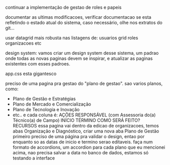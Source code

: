 
continuar a implementação de gestao de roles e papeis

documentar as ultimas modificacoes, verificar documentacao se esta refletindo o estado atual do sistema, caso necessário, olhe nos extratos do git...

usar datagrid mais robusta nas listagens de:
usuarios
grid
roles
organizacoes etc

design system:
vamos criar um design system desse sistema, um padrao onde todas as novas paginas devem se inspirar, e atualizar as paginas existentes com esses padroes.

app.css esta gigantesco

preciso de uma pagina pra gestao do "plano de gestao".
sao varios planos, como:
- Plano de Gestão e Estratégias
- Plano de Mercado e Comercialização
- Plano de Tecnologia e Inovação
- etc..
e cada coluna é:
AÇÕES
RESPONSÁVEL (com Assessoria do(a) Técnico(a) de Campo)
INÍCIO
TÉRMINO
COMO SERÁ FEITO?
RECURSOS
essa pagina vai dentro da edicao de organizacoes, temos abas Organização e
Diagnóstico, criar uma nova aba Plano de Gestão
primeiro preciso de uma página pra validar o design, entao por enquanto so as datas de inicio e termino serao editaveis.
faça num formato de accordions, um accordion para cada plano que eu mencionei acima, nao precisa salvar a data no banco de dados, estamos só testando a interface
